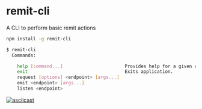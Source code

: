 # remit-cli
A CLI to perform basic remit actions

``` sh
npm install -g remit-cli
```

``` sh
$ remit-cli
  Commands:

    help [command...]                       Provides help for a given command.
    exit                                    Exits application.
    request [options] <endpoint> [args...]
    emit <endpoint> [args...]
    listen <endpoint>
```

[![asciicast](https://asciinema.org/a/7QTBx2nEOkpvltjqdW7cu9Lbr.png)](https://asciinema.org/a/7QTBx2nEOkpvltjqdW7cu9Lbr)